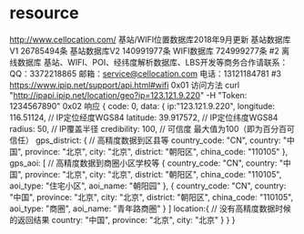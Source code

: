 # resource
http://www.cellocation.com/
基站/WIFI位置数据库2018年9月更新
基站数据库V1 26785494条
基站数据库V2 140991977条
WIFI数据库 724999277条
#2
离线数据库
基站、WIFI、POI、经纬度解析数据库、LBS开发等商务合作请联系：
QQ：3372218865
邮箱：service@cellocation.com
电话：13121184781
#3
https://www.ipip.net/support/api.html#wifi
0x01 访问方法
curl "http://ipapi.ipip.net/location/geo?ip=123.121.9.220" -H "Token: 1234567890"
0x02 响应
{
    code: 0,
    data: {
        ip:"123.121.9.220",
        longitude: 116.51124,    // IP定位经度WGS84
        latitude: 39.917572,     // IP定位纬度WGS84
        radius: 50,             // IP覆盖半径
        credibility: 100,      // 可信度 最大值为100（即为百分百可信任）
        gps_district: { // 高精度数据到区县等
            country_code: "CN",
            country: "中国",
            province: "北京",
            city: "北京",
            district: "朝阳区",
            china_code: "110105"
        },
        gps_aoi: [ // 高精度数据到商圈小区学校等
            {
                country_code: "CN",
                country: "中国",
                province: "北京",
                city: "北京",
                district: "朝阳区",
                china_code: "110105",
                aoi_type: "住宅小区",
                aoi_name: "朝阳园"
            },
            {
                country_code: "CN",
                country: "中国",
                province: "北京",
                city: "北京",
                district: "朝阳区",
                china_code: "110105",
                aoi_type: "商圈",
                aoi_name: "青年路商圈"
            }
        ]
        location:{ // 没有高精度数据时候的返回结果
            country: "中国",
            province: "北京",
            city: "北京"
        }
    }
}
